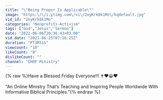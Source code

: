 ```yaml
---
title: "\"Being Proper Is Applicable\""
image: "https:\/\/i.ytimg.com\/vi\/2oyKrk8k1Mo\/hqdefault.jpg"
vid_id: "2oyKrk8k1Mo"
categories: "Nonprofits-Activism"
tags: ["God","Jesus","Sermon"]
date: "2022-06-06T20:36:43+03:00"
vid_date: "2021-06-25T07:16:25Z"
duration: "PT3M31S"
viewcount: "10"
likeCount: "0"
dislikeCount: ""
channel: "CHOF Ministry"
---
```

{% raw %}Have a Blessed Friday Everyone!!! ✝️❤😀❤<br /><br />&quot;An Online Ministry That’s Teaching and Inspiring People Worldwide With Informative Biblical Principles.”{% endraw %}
